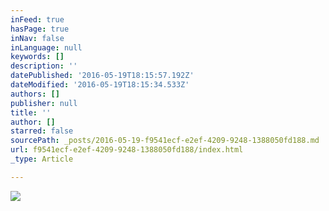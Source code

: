 ```yaml
---
inFeed: true
hasPage: true
inNav: false
inLanguage: null
keywords: []
description: ''
datePublished: '2016-05-19T18:15:57.192Z'
dateModified: '2016-05-19T18:15:34.533Z'
authors: []
publisher: null
title: ''
author: []
starred: false
sourcePath: _posts/2016-05-19-f9541ecf-e2ef-4209-9248-1388050fd188.md
url: f9541ecf-e2ef-4209-9248-1388050fd188/index.html
_type: Article

---
```

![](https://the-grid-user-content.s3-us-west-2.amazonaws.com/ee2c80c8-7d0f-417e-8b74-b73dd0b64a91.jpg)